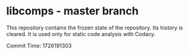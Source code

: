 # libcomps - master branch

This repository contains the frozen state of the repository.
Its history is cleared. It is used only for static code
analysis with Codacy.

Commit Time: 1726191303
